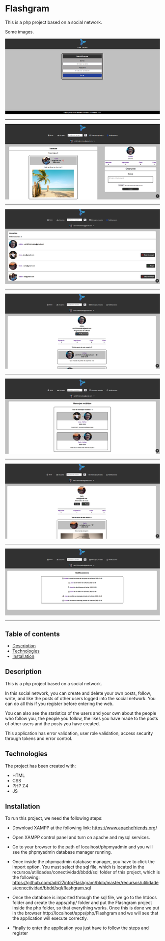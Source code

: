 # Flashgram

This is a php project based on a social network.

Some images.

![Image text](recursos/assets/images/login_registro.png)

---

![Image text](recursos/assets/images/home.png)

---

![Image text](recursos/assets/images/usuarios.png)

---

![Image text](recursos/assets/images/perfil.png)

---

![Image text](recursos/assets/images/mensajes_recibidos.png)

---

![Image text](recursos/assets/images/perfil_ajeno.png)

---

![Image text](recursos/assets/images/notificaciones.png)

---

## Table of contents

- [Description](#description)
- [Technologies](#technologies)
- [Installation](#installation)

## Description

This is a php project based on a social network.

In this social network, you can create and delete your own posts, follow, write, and like the posts of other users logged into the social network. You can do all this if you register before entering the web.

You can also see the statistics of the users and your own about the people who follow you, the people you follow, the likes you have made to the posts of other users and the posts you have created.

This application has error validation, user role validation, access security through tokens and error control.

## Technologies

The project has been created with:

- HTML
- CSS
- PHP 7.4
- JS

## Installation

To run this project, we need the following steps:

- Download XAMPP at the following link: https://www.apachefriends.org/

- Open XAMPP control panel and turn on apache and mysql services.

- Go to your browser to the path of localhost/phpmyadmin and you will see the phpmyadmin database manager running.

- Once inside the phpmyadmin database manager, you have to click the import option. You must select the sql file, which is located in the recursos/utilidades/conectividad/bbdd/sql folder of this project, which is the following: https://github.com/adri27info/Flashgram/blob/master/recursos/utilidades/conectividad/bbdd/sql/flashgram.sql

- Once the database is imported through the sql file, we go to the htdocs folder and create the apps/php/ folder and put the Flashgram project inside the php folder, so that everything works. Once this is done we put in the browser http://localhost/apps/php/Flashgram and we will see that the application will execute correctly.

- Finally to enter the application you just have to follow the steps and register
